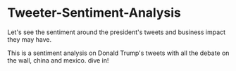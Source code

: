 # Tweeter-Sentiment-Analysis
Let's see the sentiment around the president's tweets and business impact they may have.

This is a sentiment analysis on Donald Trump's tweets with all the debate on the wall, china and mexico. dive in!
